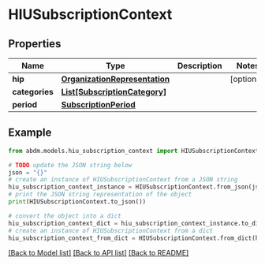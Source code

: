 # HIUSubscriptionContext


## Properties

Name | Type | Description | Notes
------------ | ------------- | ------------- | -------------
**hip** | [**OrganizationRepresentation**](OrganizationRepresentation.md) |  | [optional] 
**categories** | [**List[SubscriptionCategory]**](SubscriptionCategory.md) |  | 
**period** | [**SubscriptionPeriod**](SubscriptionPeriod.md) |  | 

## Example

```python
from abdm.models.hiu_subscription_context import HIUSubscriptionContext

# TODO update the JSON string below
json = "{}"
# create an instance of HIUSubscriptionContext from a JSON string
hiu_subscription_context_instance = HIUSubscriptionContext.from_json(json)
# print the JSON string representation of the object
print(HIUSubscriptionContext.to_json())

# convert the object into a dict
hiu_subscription_context_dict = hiu_subscription_context_instance.to_dict()
# create an instance of HIUSubscriptionContext from a dict
hiu_subscription_context_from_dict = HIUSubscriptionContext.from_dict(hiu_subscription_context_dict)
```
[[Back to Model list]](../README.md#documentation-for-models) [[Back to API list]](../README.md#documentation-for-api-endpoints) [[Back to README]](../README.md)


